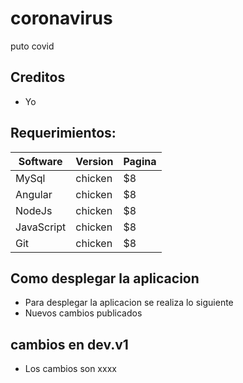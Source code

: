 # coronavirus
puto covid
## Creditos
- Yo
## Requerimientos:
| Software     | Version    | Pagina |
| --------|---------|-------|
| MySql | chicken | $8    |
| Angular | chicken | $8    |
| NodeJs | chicken | $8    |
| JavaScript | chicken | $8    |
| Git | chicken | $8    |

## Como desplegar la aplicacion
 - Para desplegar la aplicacion se realiza lo siguiente
 - Nuevos cambios publicados
 ## cambios en dev.v1
  - Los cambios son xxxx